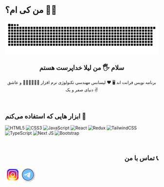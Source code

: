 # من کی‌ ام؟ 👨‍💻

<img align="center" src="https://raw.githubusercontent.com/imrrobat/imrrobat/d1b244e170d2b75fdda3efd499eaaf163f7a617c/images/github-contribution-grid-snake.svg" />

<h2 align="center">سلام 🖐 من لیلا خداپرست هستم</h2>
<p align="center">
  برنامه نویس فرانت اند 🖥 ❤️ لیسانس مهندسی تکنولوژی نرم افزار 👨‍💻👩‍💻👩‍💻 و عاشق دنیای صفر و یک ✌️
</p>

<br />

<h2 align"right">ابزار هایی که استفاده می‌کنم 💪</h2>

![HTML5](https://img.shields.io/badge/html5-%23E34F26.svg?style=for-the-badge&logo=html5&logoColor=white) ![CSS3](https://img.shields.io/badge/css3-%231572B6.svg?style=for-the-badge&logo=css3&logoColor=white) ![JavaScript](https://img.shields.io/badge/javascript-%23323330.svg?style=for-the-badge&logo=javascript&logoColor=%23F7DF1E) ![React](https://img.shields.io/badge/react-%2320232a.svg?style=for-the-badge&logo=react&logoColor=%2361DAFB) ![Redux](https://img.shields.io/badge/redux-%23593d88.svg?style=for-the-badge&logo=redux&logoColor=white) ![TailwindCSS](https://img.shields.io/badge/tailwindcss-%2338B2AC.svg?style=for-the-badge&logo=tailwind-css&logoColor=white) ![TypeScript](https://img.shields.io/badge/typescript-%23007ACC.svg?style=for-the-badge&logo=typescript&logoColor=white) ![Next JS](https://img.shields.io/badge/Next-black?style=for-the-badge&logo=next.js&logoColor=white) ![Bootstrap](https://img.shields.io/badge/bootstrap-%238511FA.svg?style=for-the-badge&logo=bootstrap&logoColor=white)

<br />

<h2 align="right">تماس با من 📞</h2>

<a href ="https://instagram.com/leila710000"><img width="50px" height="50px" align="left" src="https://github.com/leilakh71/leilakh71/blob/main/icons8-instagram-48.png?raw=true" alt="Instagram"/></a>

<a href ="https://t.me/LeilaKh71"><img width="50px" height="50px" src="https://github.com/leilakh71/leilakh71/blob/main/icons8-telegram-100.png?raw=true" alt="Telegram"/></a>
